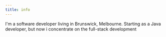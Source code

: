 ```yaml
---
title: info
---
```


I'm a software developer living in Brunswick, Melbourne. Starting as a Java developer, but now i concentrate on the full-stack development
